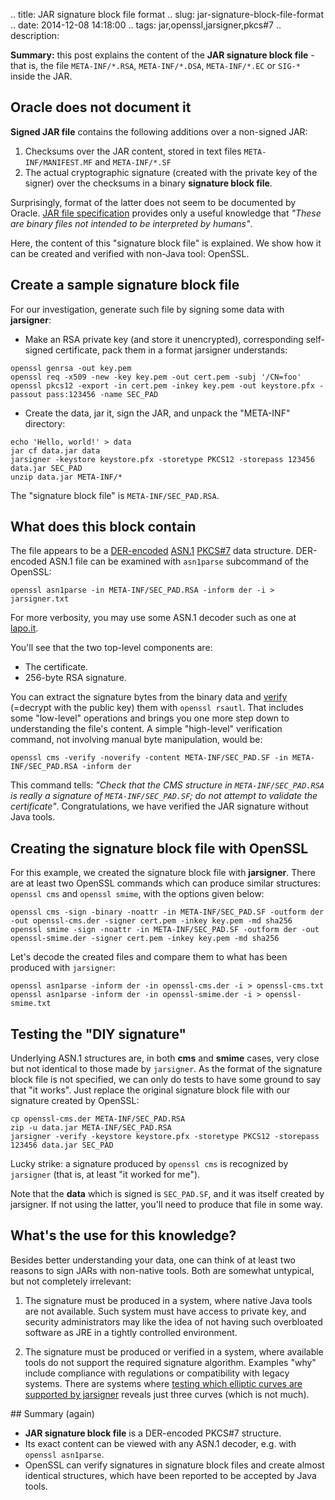 .. title: JAR signature block file format
.. slug: jar-signature-block-file-format
.. date: 2014-12-08 14:18:00
.. tags: jar,openssl,jarsigner,pkcs#7
.. description: 

**Summary:** this post explains the content of the **JAR signature block file** - 
that is, the file `META-INF/*.RSA`, `META-INF/*.DSA`, `META-INF/*.EC`
or `SIG-*` inside the JAR.

## Oracle does not document it

**Signed JAR file** contains the following additions over a non-signed JAR:

1. Checksums over the JAR content, stored in text files
  `META-INF/MANIFEST.MF` and `META-INF/*.SF`
2. The actual cryptographic signature (created with the private key
  of the signer) over the checksums in a binary **signature block file**.

Surprisingly, format of the latter does not seem to be documented by Oracle. [JAR file specification](http://docs.oracle.com/javase/7/docs/technotes/guides/jar/jar.html#Digital_Signatures)
provides only a useful knowledge that
*"These are binary files not intended to be interpreted by humans"*.

Here, the content of this "signature block file" is explained.
We show how it can be created and verified with non-Java tool: OpenSSL.

## Create a sample signature block file

For our investigation, generate such file by signing some data with **jarsigner**:

* Make an RSA private key (and store it unencrypted), corresponding
  self-signed certificate, pack them in a format jarsigner understands:
```shell
openssl genrsa -out key.pem
openssl req -x509 -new -key key.pem -out cert.pem -subj '/CN=foo'
openssl pkcs12 -export -in cert.pem -inkey key.pem -out keystore.pfx -passout pass:123456 -name SEC_PAD
```

* Create the data, jar it, sign the JAR, and unpack the "META-INF" directory:

```shell
echo 'Hello, world!' > data
jar cf data.jar data
jarsigner -keystore keystore.pfx -storetype PKCS12 -storepass 123456 data.jar SEC_PAD
unzip data.jar META-INF/*
```

The "signature block file" is `META-INF/SEC_PAD.RSA`.

## What does this block contain

The file appears to be a [DER-encoded](http://www.herongyang.com/Cryptography/Certificate-Format-DER-Distinguished-Encoding-Rules.html)
[ASN.1](https://en.wikipedia.org/wiki/Abstract_Syntax_Notation_One)
[PKCS#7](https://tools.ietf.org/html/rfc2315) data structure.
DER-encoded ASN.1 file can be examined with `asn1parse` subcommand of the OpenSSL:

```shell
openssl asn1parse -in META-INF/SEC_PAD.RSA -inform der -i > jarsigner.txt
```

For more verbosity, you may use some ASN.1 decoder such as one at
[lapo.it](http://lapo.it/asn1js/).

You'll see that the two top-level components are:

* The certificate.
* 256-byte RSA signature.

You can extract the signature bytes from the binary data and
[verify](http://qistoph.blogspot.com/2012/01/manual-verify-pkcs7-signed-data-with.html) (=decrypt with the public key) them with `openssl rsautl`.
That includes some "low-level" operations and brings you one more step down 
to understanding the file's content.
A simple "high-level" verification command, not involving manual byte
manipulation, would be:

```shell
openssl cms -verify -noverify -content META-INF/SEC_PAD.SF -in META-INF/SEC_PAD.RSA -inform der
```

This command tells: *"Check that the CMS structure in `META-INF/SEC_PAD.RSA`
is really a signature of `META-INF/SEC_PAD.SF`; do not attempt to validate
the certificate"*. Congratulations, we have verified the JAR signature
without Java tools.

## Creating the signature block file with OpenSSL

For this example, we created the signature block file with **jarsigner**. 
There are at least two OpenSSL commands which can produce similar 
structures: `openssl cms` and `openssl smime`, with the options given below:

```shell
openssl cms -sign -binary -noattr -in META-INF/SEC_PAD.SF -outform der -out openssl-cms.der -signer cert.pem -inkey key.pem -md sha256
openssl smime -sign -noattr -in META-INF/SEC_PAD.SF -outform der -out openssl-smime.der -signer cert.pem -inkey key.pem -md sha256
```

Let's decode the created files and compare them to what has been produced
with `jarsigner`:

```shell
openssl asn1parse -inform der -in openssl-cms.der -i > openssl-cms.txt
openssl asn1parse -inform der -in openssl-smime.der -i > openssl-smime.txt
```

## Testing the "DIY signature"

Underlying ASN.1 structures are, in both **cms** and **smime** cases,
very close but not identical to those made by `jarsigner`. 
As the format of the signature block file is not specified,
we can only do tests to have some ground to say that "it works".
Just replace the original signature block file with our signature
created by OpenSSL:

```shell
cp openssl-cms.der META-INF/SEC_PAD.RSA
zip -u data.jar META-INF/SEC_PAD.RSA
jarsigner -verify -keystore keystore.pfx -storetype PKCS12 -storepass 123456 data.jar SEC_PAD
```

Lucky strike: a signature produced by `openssl cms` is recognized by
`jarsigner` (that is, at least "it worked for me").

Note that the **data** which is signed is `SEC_PAD.SF`, and it was 
itself created by jarsigner. If not using the latter, you'll need to
produce that file in some way.

## What's the use for this knowledge?

Besides better understanding your data, one can think of at least two
reasons to sign JARs with non-native tools. Both are somewhat untypical,
but not completely irrelevant:

1. The signature must be produced in a system, where native Java tools are not available. 
Such system must have access to private key, and security administrators
may like the idea of not having such overbloated software as JRE in a
tightly controlled environment.

2. The signature must be produced or verified in a system, where available tools do not support the required signature algorithm.
Examples "why" include compliance with regulations or compatibility with
legacy systems. There are systems where [testing which elliptic curves are supported by jarsigner](link://slug/support-for-elliptic-curves-by-jarsigner)
reveals just three curves (which is not much).


## Summary (again)

* **JAR signature block file** is a DER-encoded PKCS#7 structure.
* Its exact content can be viewed with any ASN.1 decoder, e.g. with `openssl asn1parse`.
* OpenSSL can verify signatures in signature block files and create almost
  identical structures, which have been reported to be accepted by Java
  tools.

